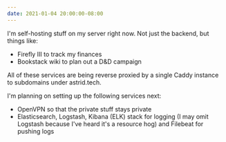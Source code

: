 ```yaml
---
date: 2021-01-04 20:00:00-08:00
---
```


I'm self-hosting stuff on my server right now. Not just the backend, but things
like:

- Firefly III to track my finances
- Bookstack wiki to plan out a D&D campaign

All of these services are being reverse proxied by a single Caddy instance to
subdomains under astrid.tech.

I'm planning on setting up the following services next:

- OpenVPN so that the private stuff stays private
- Elasticsearch, Logstash, Kibana (ELK) stack for logging (I may omit Logstash
  because I've heard it's a resource hog) and Filebeat for pushing logs

